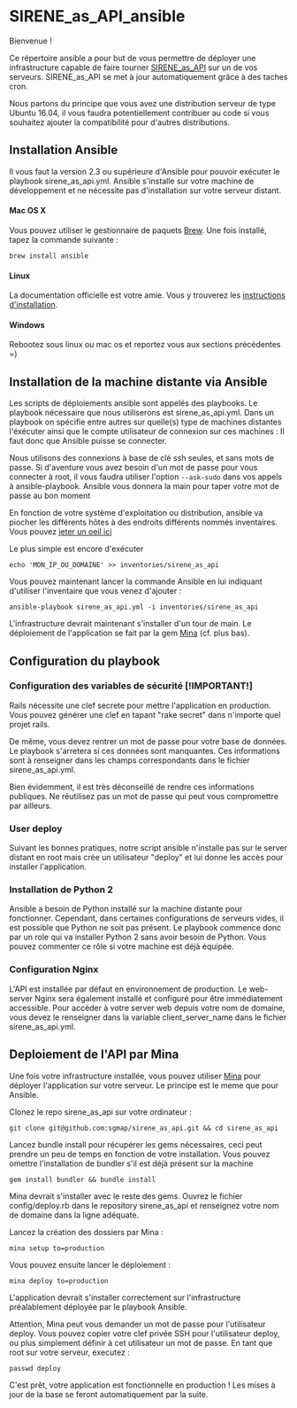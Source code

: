 # SIRENE_as_API_ansible

Bienvenue !

Ce répertoire ansible a pour but de vous permettre de déployer une
infrastructure capable de faire tourner
[SIRENE_as_API](https://github.com/sgmap/sirene_as_api) sur un de vos serveurs.
SIRENE_as_API se met à jour automatiquement grâce à des taches cron.

Nous partons du principe que vous avez une distribution serveur de type Ubuntu 16.04,
il vous faudra potentiellement contribuer au code si vous souhaitez ajouter la
compatibilité pour d'autres distributions.

## Installation Ansible

Il vous faut la version 2.3 ou supérieure d'Ansible pour pouvoir exécuter le playbook
sirene_as_api.yml. Ansible s'installe sur votre machine de développement et ne
nécessite pas d'installation sur votre serveur distant.

#### Mac OS X

Vous pouvez utiliser le gestionnaire de paquets
[Brew](https://brew.sh/index_fr.html). Une fois installé, tapez la commande
suivante :

    brew install ansible

#### Linux

La documentation officielle est votre amie. Vous y trouverez les
[instructions d'installation](http://docs.ansible.com/ansible/intro_installation.html#getting-ansible).

#### Windows

Rebootez sous linux ou mac os et reportez vous aux sections précédentes =)

## Installation de la machine distante via Ansible

Les scripts de déploiements ansible sont appelés des playbooks. Le playbook
nécessaire que nous utiliserons est sirene_as_api.yml. Dans un playbook on
spécifie entre autres sur quelle(s) type de machines distantes l'éxécuter ainsi que
le compte utilisateur de connexion sur ces machines : Il faut donc que
Ansible puisse se connecter.

Nous utilisons des connexions à base de clé ssh seules, et sans mots de passe.
Si d'aventure vous avez besoin d'un mot de passe pour vous connecter à root, il
vous faudra utiliser l'option `--ask-sudo` dans vos appels à ansible-playbook.
Ansible vous donnera la main pour taper votre mot de passe au bon moment

En fonction de votre système d'exploitation ou distribution, ansible va piocher les
différents hôtes à des endroits différents nommés inventaires. Vous pouvez
[jeter un oeil ici](http://docs.ansible.com/ansible/intro_inventory.html)

Le plus simple est encore d'exécuter

    echo 'MON_IP_OU_DOMAINE' >> inventories/sirene_as_api

Vous pouvez maintenant lancer la commande Ansible en lui indiquant d'utiliser
l'inventaire que vous venez d'ajouter :

    ansible-playbook sirene_as_api.yml -i inventories/sirene_as_api

L'infrastructure devrait maintenant s'installer d'un tour de main. Le déploiement de
l'application se fait par la gem [Mina](https://github.com/mina-deploy/mina)
(cf. plus bas).

## Configuration du playbook

### Configuration des variables de sécurité [!IMPORTANT!]

Rails nécessite une clef secrete pour mettre l'application en production.
Vous pouvez générer une clef en tapant "rake secret" dans n'importe quel projet rails.

De même, vous devez rentrer un mot de passe pour votre base de données. Le playbook
s'arretera si ces données sont manquantes.
Ces informations sont à renseigner dans les champs correspondants dans le fichier
sirene_as_api.yml.

Bien évidemment, il est très déconseillé de rendre ces informations publiques.
Ne réutilisez pas un mot de passe qui peut vous compromettre par ailleurs.

### User deploy

Suivant les bonnes pratiques, notre script ansible n'installe pas sur le server distant en root
mais crée un utilisateur "deploy" et lui donne les accès pour installer l'application.

### Installation de Python 2

Ansible a besoin de Python installé sur la machine distante pour fonctionner.
Cependant, dans certaines configurations de serveurs vides, il est possible
que Python ne soit pas présent.
Le playbook commence donc par un role qui va installer Python 2 sans avoir
besoin de Python. Vous pouvez commenter ce rôle si votre machine est déjà
équipée.

### Configuration Nginx

L'API est installée par défaut en environnement de production. Le web-server
Nginx sera également installé et configuré pour être immédiatement accessible.
Pour accéder à votre server web depuis votre nom de domaine, vous devez
le renseigner dans la variable client_server_name dans le fichier
sirene_as_api.yml.

## Deploiement de l'API par Mina

Une fois votre infrastructure installée, vous pouvez utiliser [Mina](https://github.com/mina-deploy/mina)
pour déployer l'application sur votre serveur. Le principe est le meme que pour Ansible.

Clonez le repo sirene_as_api sur votre ordinateur :

    git clone git@github.com:sgmap/sirene_as_api.git && cd sirene_as_api

Lancez bundle install pour récupérer les gems nécessaires, ceci peut prendre un
peu de temps en fonction de votre installation. Vous pouvez omettre l'installation de
bundler s'il est déjà présent sur la machine

    gem install bundler && bundle install

Mina devrait s'installer avec le reste des gems.
Ouvrez le fichier config/deploy.rb dans le repository sirene_as_api et renseignez
votre nom de domaine dans la ligne adéquate.

Lancez la création des dossiers par Mina :

    mina setup to=production

Vous pouvez ensuite lancer le déploiement :

    mina deploy to=production

L'application devrait s'installer correctement sur l'infrastructure préalablement déployée
par le playbook Ansible.

Attention, Mina peut vous demander un mot de passe pour l'utilisateur deploy.
Vous pouvez copier votre clef privée SSH pour l'utilisateur deploy, ou plus simplement
définir à cet utilisateur un mot de passe. En tant que root sur votre serveur, executez :

    passwd deploy

C'est prêt, votre application est fonctionnelle en production ! Les mises à jour de la base
se feront automatiquement par la suite.
